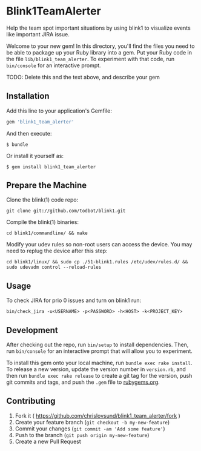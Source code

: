 # Blink1TeamAlerter

Help the team spot important situations by using blink1 to visualize events like important JIRA issue.

Welcome to your new gem! In this directory, you'll find the files you need to be able to package up your Ruby library into a gem. Put your Ruby code in the file `lib/blink1_team_alerter`. To experiment with that code, run `bin/console` for an interactive prompt.

TODO: Delete this and the text above, and describe your gem

## Installation

Add this line to your application's Gemfile:

```ruby
gem 'blink1_team_alerter'
```

And then execute:

    $ bundle

Or install it yourself as:

    $ gem install blink1_team_alerter

## Prepare the Machine

Clone the blink(1) code repo:

```git clone git://github.com/todbot/blink1.git```

Compile the blink(1) binaries:

```cd blink1/commandline/ && make```

Modify your udev rules so non-root users can access the device. You may need to replug the device after this step:

```cd blink1/linux/ && sudo cp ./51-blink1.rules /etc/udev/rules.d/ && sudo udevadm control --reload-rules```

## Usage

To check JIRA for prio 0 issues and turn on blink1 run:

```bin/check_jira -u<USERNAME> -p<PASSWORD> -h<HOST> -k<PROJECT_KEY>```

## Development

After checking out the repo, run `bin/setup` to install dependencies. Then, run `bin/console` for an interactive prompt that will allow you to experiment.

To install this gem onto your local machine, run `bundle exec rake install`. To release a new version, update the version number in `version.rb`, and then run `bundle exec rake release` to create a git tag for the version, push git commits and tags, and push the `.gem` file to [rubygems.org](https://rubygems.org).

## Contributing

1. Fork it ( https://github.com/chrislovsund/blink1_team_alerter/fork )
2. Create your feature branch (`git checkout -b my-new-feature`)
3. Commit your changes (`git commit -am 'Add some feature'`)
4. Push to the branch (`git push origin my-new-feature`)
5. Create a new Pull Request
